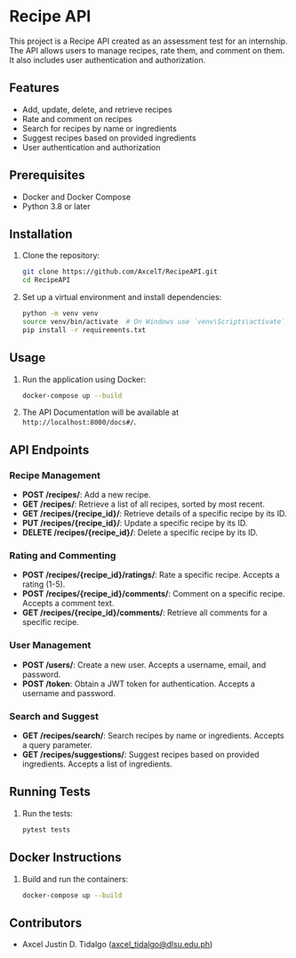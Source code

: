 # Recipe API

This project is a Recipe API created as an assessment test for an internship. The API allows users to manage recipes, rate them, and comment on them. It also includes user authentication and authorization.

## Features

- Add, update, delete, and retrieve recipes
- Rate and comment on recipes
- Search for recipes by name or ingredients
- Suggest recipes based on provided ingredients
- User authentication and authorization

## Prerequisites

- Docker and Docker Compose
- Python 3.8 or later

## Installation

1. Clone the repository:
    ```sh
    git clone https://github.com/AxcelT/RecipeAPI.git
    cd RecipeAPI
    ```

2. Set up a virtual environment and install dependencies:
    ```sh
    python -m venv venv
    source venv/bin/activate  # On Windows use `venv\Scripts\activate`
    pip install -r requirements.txt
    ```

## Usage

1. Run the application using Docker:
    ```sh
    docker-compose up --build
    ```

2. The API Documentation will be available at `http://localhost:8000/docs#/`.

## API Endpoints

### Recipe Management

- **POST /recipes/**: Add a new recipe.
- **GET /recipes/**: Retrieve a list of all recipes, sorted by most recent.
- **GET /recipes/{recipe_id}/**: Retrieve details of a specific recipe by its ID.
- **PUT /recipes/{recipe_id}/**: Update a specific recipe by its ID.
- **DELETE /recipes/{recipe_id}/**: Delete a specific recipe by its ID.

### Rating and Commenting

- **POST /recipes/{recipe_id}/ratings/**: Rate a specific recipe. Accepts a rating (1-5).
- **POST /recipes/{recipe_id}/comments/**: Comment on a specific recipe. Accepts a comment text.
- **GET /recipes/{recipe_id}/comments/**: Retrieve all comments for a specific recipe.

### User Management

- **POST /users/**: Create a new user. Accepts a username, email, and password.
- **POST /token**: Obtain a JWT token for authentication. Accepts a username and password.

### Search and Suggest

- **GET /recipes/search/**: Search recipes by name or ingredients. Accepts a query parameter.
- **GET /recipes/suggestions/**: Suggest recipes based on provided ingredients. Accepts a list of ingredients.

## Running Tests

1. Run the tests:
    ```sh
    pytest tests
    ```

## Docker Instructions

1. Build and run the containers:
    ```sh
    docker-compose up --build
    ```

## Contributors

- Axcel Justin D. Tidalgo (axcel_tidalgo@dlsu.edu.ph)
